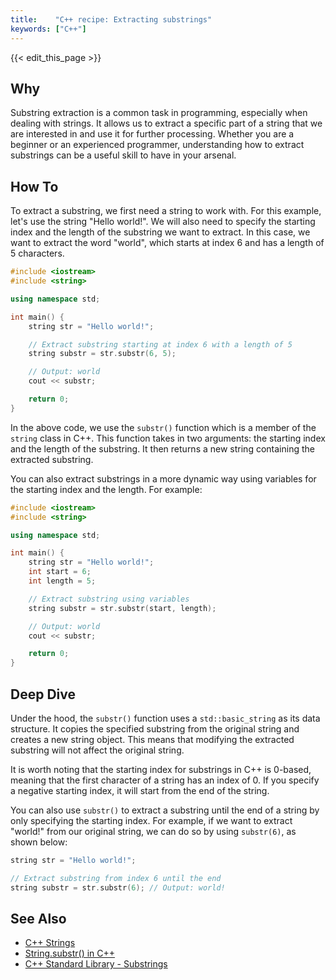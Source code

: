 ```yaml
---
title:    "C++ recipe: Extracting substrings"
keywords: ["C++"]
---
```


{{< edit_this_page >}}

## Why
Substring extraction is a common task in programming, especially when dealing with strings. It allows us to extract a specific part of a string that we are interested in and use it for further processing. Whether you are a beginner or an experienced programmer, understanding how to extract substrings can be a useful skill to have in your arsenal.

## How To
To extract a substring, we first need a string to work with. For this example, let's use the string "Hello world!". We will also need to specify the starting index and the length of the substring we want to extract. In this case, we want to extract the word "world", which starts at index 6 and has a length of 5 characters.

```C++
#include <iostream>
#include <string>

using namespace std;

int main() {
    string str = "Hello world!";

    // Extract substring starting at index 6 with a length of 5
    string substr = str.substr(6, 5);

    // Output: world
    cout << substr;

    return 0;
}
```

In the above code, we use the `substr()` function which is a member of the `string` class in C++. This function takes in two arguments: the starting index and the length of the substring. It then returns a new string containing the extracted substring.

You can also extract substrings in a more dynamic way using variables for the starting index and the length. For example:

```C++
#include <iostream>
#include <string>

using namespace std;

int main() {
    string str = "Hello world!";
    int start = 6;
    int length = 5;

    // Extract substring using variables
    string substr = str.substr(start, length);

    // Output: world
    cout << substr;

    return 0;
}
```

## Deep Dive
Under the hood, the `substr()` function uses a `std::basic_string` as its data structure. It copies the specified substring from the original string and creates a new string object. This means that modifying the extracted substring will not affect the original string.

It is worth noting that the starting index for substrings in C++ is 0-based, meaning that the first character of a string has an index of 0. If you specify a negative starting index, it will start from the end of the string.

You can also use `substr()` to extract a substring until the end of a string by only specifying the starting index. For example, if we want to extract "world!" from our original string, we can do so by using `substr(6)`, as shown below:

```C++
string str = "Hello world!";

// Extract substring from index 6 until the end
string substr = str.substr(6); // Output: world!
```

## See Also
- [C++ Strings](https://www.geeksforgeeks.org/c-strings/)
- [String.substr() in C++](https://www.geeksforgeeks.org/string-substr-in-cpp/)
- [C++ Standard Library - Substrings](https://en.cppreference.com/w/cpp/string/basic_string/substr)